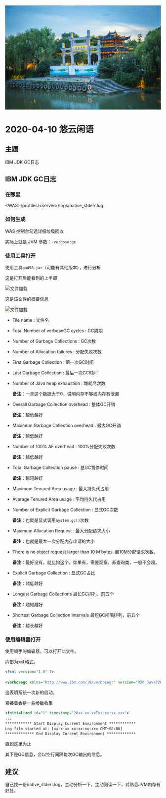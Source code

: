 ![悠云闲语](idlecloudspeak-cover.jpg)

# 2020-04-10 悠云闲语

## 主题

IBM JDK GC日志

## IBM JDK GC日志

### 在哪里

\<WAS\>/profiles/\<server\>/logs/native_stderr.log

### 如何生成

WAS 控制台勾选详细垃圾回收

实际上就是 JVM 参数：`-verbose:gc`

### 使用工具打开

使用工具`ga458.jar`（可能有其他版本），进行分析

这是打开后能看到的上半部

![文件加载](/home/helly/Documents/20200303idlecloudspeak/2020-04-10悠云闲语001.png)

这是该文件的概要信息

![文件加载](/home/helly/Documents/20200303idlecloudspeak/2020-04-10悠云闲语002.png)

- File name : 文件名

- Total Number of verboseGC cycles : GC周期

- Number of Garbage Collections : GC次数

- Number of Allocation failures : 分配失败次数

- First Garbage Collection : 第一次GC时间

- Last Garbage Collection : 最后一次GC时间

- Number of  Java heap exhaustion : 堆耗尽次数

  **备注**：一旦这个数据大于0，说明内存不够或内存有泄漏

- Overall Garbage Collection overhead : 整体GC开销

  **备注**：越低越好

- Maximum Garbage Collection overhead : 最大GC开销

  **备注**：越低越好

- Number of 100% AF overhead : 100%分配失败次数

  **备注**：越低越好

- Total Garbage Collection pause : 总GC暂停时间

  **备注**：越短越好

- Maximum Tenured Area usage : 最大持久代占用

- Average Tenured Area usage : 平均持久代占用

- Number of Explicit Garbage Collection : 显式GC次数

  **备注**：也就是显式调用`System.gc()`次数

- Maximum Allocation Request : 最大分配请求大小

  **备注**：也就是最大一次分配内存申请的大小

- There is no object request larger than 10 M bytes. 超10M分配请求次数。

  **备注**：最好没有，就比如这个。如果有，需要观察。非查询类，一般不会超。

- Explicit Garbage Collection : 显式GC占比

  **备注**：越低越好

- Longest Garbage Collections 最长GC排列，前五个

  **备注**：越短越好

- Shortest Garbage Collection Intervals 最短GC间隔排列，前五个

  **备注**：越长越好

### 使用编辑器打开

使用顺手的编辑器，可以打开此文件。

内部为`xml`格式。

```xml
<?xml version="1.0" ?>

<verbosegc xmlns="http://www.ibm.com/j9/verbosegc" version="R26_Java726_SR9_20151007_1402_B270944">
```

这表明系统一次新的启动。

紧接着会是一些参数收集

```xml
<initialized id="1" timestamp="20xx-xx-xxTxx:xx:xx.xxx">
...
************ Start Display Current Environment ************
Log file started at: [xx-x-xx xx:xx:xx:xxx GMT+08:00]
************* End Display Current Environment *************
```

直到这里为止

其下是GC信息，会以空行间隔每次GC输出的信息。

## 建议

自己找一份native_stderr.log，主动分析一下，主动阅读一下，对熟悉JVM内存有好处。